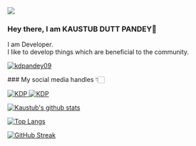 ![](https://visitor-badge.glitch.me/badge?page_id=kdpandey09.kdpandey09)
<br />


### Hey there, I am KAUSTUB DUTT PANDEY👋
I am Developer.
<br>
I like to develop things which are beneficial to the community.
<br>
<p align="left"> <a href="https://github.com/ryo-ma/github-profile-trophy"><img src="https://github-profile-trophy.vercel.app/?username=kdpandey09" alt="kdpandey09" /></a> </p>
### My social media handles  👇🏻

<a href="https://www.linkedin.com/in/kaustub-dutt-pandey-9921b920a/">![KDP](https://img.shields.io/badge/-LinkedIn-0e76a8?style=plastic&logo=linkedIn) </a>
<a href="https://twitter.com/PandeyKaustub">![KDP](https://img.shields.io/badge/-Twitter-1DA1F2?style=plastic&logo=Twitter) </a>

[![Kaustub's github stats](https://github-readme-stats.vercel.app/api?username=kdpandey09)](https://github.com/kdpandey09/github-readme-stats)

[![Top Langs](https://github-readme-stats.vercel.app/api/top-langs/?username=kdpandey09&layout=compact)](https://github.com/kdpandey09/github-readme-stats)

[![GitHub Streak](https://github-readme-streak-stats.herokuapp.com?user=kdpandey09&theme=buefy)](https://git.io/streak-stats)
